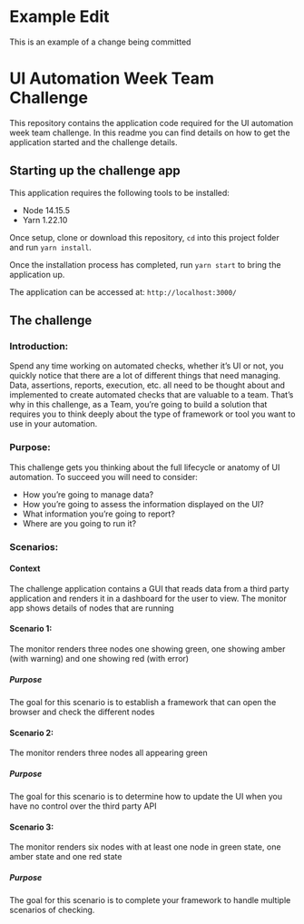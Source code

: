 # Example Edit
This is an example of a change being committed

# UI Automation Week Team Challenge
This repository contains the application code required for the UI automation week team challenge. In this readme you can find details on how to get the application started and the challenge details.

## Starting up the challenge app

This application requires the following tools to be installed:

* Node 14.15.5
* Yarn 1.22.10

Once setup, clone or download this repository, `cd` into this project folder and run `yarn install`.

Once the installation process has completed, run `yarn start` to bring the application up.

The application can be accessed at: `http://localhost:3000/`

## The challenge

### Introduction:

Spend any time working on automated checks, whether it’s UI or not, you quickly notice that there are a lot of different things that need managing. Data, assertions, reports, execution, etc. all need to be thought about and implemented to create automated checks that are valuable to a team. That’s why in this challenge, as a Team, you’re going to build a solution that requires you to think deeply about the type of framework or tool you want to use in your automation.

### Purpose:

This challenge gets you thinking about the full lifecycle or anatomy of UI automation. To succeed you will need to consider:

* How you’re going to manage data?
* How you’re going to assess the information displayed on the UI?
* What information you’re going to report?
* Where are you going to run it?

### Scenarios:

#### Context 
The challenge application contains a GUI that reads data from a third party application and renders it in a dashboard for the user to view. The monitor app shows details of nodes that are running 

#### Scenario 1:

The monitor renders three nodes one showing green, one showing amber (with warning) and one showing red (with error)

##### Purpose
The goal for this scenario is to establish a framework that can open the browser and check the different nodes

#### Scenario 2:

The monitor renders three nodes all appearing green

##### Purpose
The goal for this scenario is to determine how to update the UI when you have no control over the third party API

#### Scenario 3: 

The monitor renders six nodes with at least one node in green state, one amber state and one red state

##### Purpose
The goal for this scenario is to complete your framework to handle multiple scenarios of checking.
